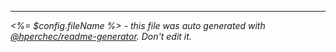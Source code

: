 ----

*<%= $config.fileName %> - this file was auto generated with [@hperchec/readme-generator](https://www.npmjs.com/package/@hperchec/readme-generator). Don't edit it.*

